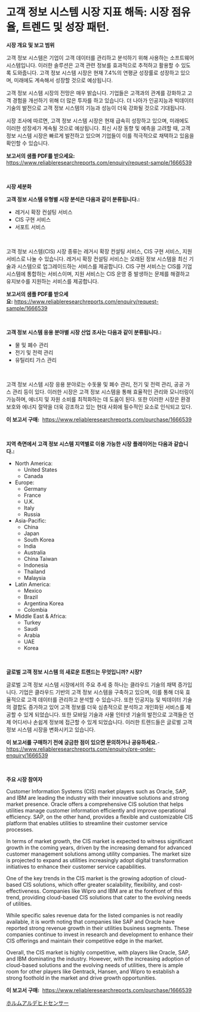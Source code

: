 <p><h1>고객 정보 시스템 시장 지표 해독: 시장 점유율, 트렌드 및 성장 패턴.</h1></p><p><strong>시장 개요 및 보고 범위</strong></p>
<p><p>고객 정보 시스템은 기업이 고객 데이터를 관리하고 분석하기 위해 사용하는 소프트웨어 시스템입니다. 이러한 솔루션은 고객 관련 정보를 효과적으로 추적하고 활용할 수 있도록 도와줍니다. 고객 정보 시스템 시장은 현재 7.4%의 연평균 성장률로 성장하고 있으며, 미래에도 계속해서 성장할 것으로 예상됩니다.</p><p>고객 정보 시스템 시장의 전망은 매우 밝습니다. 기업들은 고객과의 관계를 강화하고 고객 경험을 개선하기 위해 더 많은 투자를 하고 있습니다. 더 나아가 인공지능과 빅데이터 기술의 발전으로 고객 정보 시스템의 기능과 성능이 더욱 강화될 것으로 기대됩니다.</p><p>시장 조사에 따르면, 고객 정보 시스템 시장은 현재 급속히 성장하고 있으며, 미래에도 이러한 성장세가 계속될 것으로 예상됩니다. 최신 시장 동향 및 예측을 고려할 때, 고객 정보 시스템 시장은 빠르게 발전하고 있으며 기업들이 이를 적극적으로 채택하고 있음을 확인할 수 있습니다.</p></p>
<p><strong>보고서의 샘플 PDF를 받으세요:</strong> <a href="https://www.reliableresearchreports.com/enquiry/request-sample/1666539">https://www.reliableresearchreports.com/enquiry/request-sample/1666539</a></p>
<p>&nbsp;</p>
<p><strong>시장 세분화</strong></p>
<p><strong>고객 정보 시스템 유형별 시장 분석은 다음과 같이 분류됩니다.:</strong></p>
<p><ul><li>레거시 확장 컨설팅 서비스</li><li>CIS 구현 서비스</li><li>서포트 서비스</li></ul></p>
<p>&nbsp;</p>
<p><p>고객 정보 시스템(CIS) 시장 종류는 레거시 확장 컨설팅 서비스, CIS 구현 서비스, 지원 서비스로 나눌 수 있습니다. 레거시 확장 컨설팅 서비스는 오래된 정보 시스템을 최신 기술과 시스템으로 업그레이드하는 서비스를 제공합니다. CIS 구현 서비스는 CIS를 기업 시스템에 통합하는 서비스이며, 지원 서비스는 CIS 운영 중 발생하는 문제를 해결하고 유지보수를 지원하는 서비스를 제공합니다.</p></p>
<p><strong>보고서의 샘플 PDF를 받으세요:</strong>&nbsp;<a href="https://www.reliableresearchreports.com/enquiry/request-sample/1666539">https://www.reliableresearchreports.com/enquiry/request-sample/1666539</a></p>
<p>&nbsp;</p>
<p><strong> 고객 정보 시스템 응용 분야별 시장 산업 조사는 다음과 같이 분류됩니다.:</strong></p>
<p><ul><li>물 및 폐수 관리</li><li>전기 및 전력 관리</li><li>유틸리티 가스 관리</li></ul></p>
<p>&nbsp;</p>
<p><p>고객 정보 시스템 시장 응용 분야로는 수돗물 및 폐수 관리, 전기 및 전력 관리, 공공 가스 관리 등이 있다. 이러한 시장은 고객 정보 시스템을 통해 효율적인 관리와 모니터링이 가능하며, 에너지 및 자원 소비를 최적화하는 데 도움이 된다. 또한 이러한 시장은 환경 보호와 에너지 절약을 더욱 강조하고 있는 현대 사회에 필수적인 요소로 인식되고 있다.</p></p>
<p><strong>이 보고서 구매:</strong>&nbsp; <a href="https://www.reliableresearchreports.com/purchase/1666539">https://www.reliableresearchreports.com/purchase/1666539</a></p>
<p>&nbsp;</p>
<p><strong>지역 측면에서 고객 정보 시스템 지역별로 이용 가능한 시장 플레이어는 다음과 같습니다.:</strong></p>
<p><ul>
    <li>
        North America:
        <ul>
            <li>United States</li>
            <li>Canada</li>
        </ul>
    </li>
    <li>
        Europe:
        <ul>
            <li>Germany</li>
            <li>France</li>
            <li>U.K.</li>
            <li>Italy</li>
            <li>Russia</li>
        </ul>
    </li>
    <li>
        Asia-Pacific:
        <ul>
            <li>China</li>
            <li>Japan</li>
            <li>South Korea</li>
            <li>India</li>
            <li>Australia</li>
            <li>China Taiwan</li>
            <li>Indonesia</li>
            <li>Thailand</li>
            <li>Malaysia</li>
        </ul>
    </li>
    <li>
        Latin America:
        <ul>
            <li>Mexico</li>
            <li>Brazil</li>
            <li>Argentina Korea</li>
            <li>Colombia</li>
        </ul>
    </li>
    <li>
        Middle East & Africa:
        <ul>
            <li>Turkey</li>
            <li>Saudi</li>
            <li>Arabia</li>
            <li>UAE</li>
            <li>Korea</li>
        </ul>
    </li>
    </ul></p>
<p>&nbsp;</p>
<p><strong>글로벌 고객 정보 시스템 의 새로운 트렌드는 무엇입니까? 시장?</strong></p>
<p><p>글로벌 고객 정보 시스템 시장에서의 주요 추세 중 하나는 클라우드 기술의 채택 증가입니다. 기업은 클라우드 기반의 고객 정보 시스템을 구축하고 있으며, 이를 통해 더욱 효율적으로 고객 데이터를 관리하고 분석할 수 있습니다. 또한 인공지능 및 빅데이터 기술의 결합도 증가하고 있어 고객 정보를 더욱 심층적으로 분석하고 개인화된 서비스를 제공할 수 있게 되었습니다. 또한 모바일 기술과 사물 인터넷 기술의 발전으로 고객들은 언제 어디서나 손쉽게 정보에 접근할 수 있게 되었습니다. 이러한 트렌드들은 글로벌 고객 정보 시스템 시장을 변화시키고 있습니다.</p></p>
<p><strong>이 보고서를 구매하기 전에 궁금한 점이 있으면 문의하거나 공유하세요.</strong>- <a href="https://www.reliableresearchreports.com/enquiry/pre-order-enquiry/1666539">https://www.reliableresearchreports.com/enquiry/pre-order-enquiry/1666539</a></p>
<p>&nbsp;</p>
<p><strong>주요 시장 참여자</strong></p>
<p><p>Customer Information Systems (CIS) market players such as Oracle, SAP, and IBM are leading the industry with their innovative solutions and strong market presence. Oracle offers a comprehensive CIS solution that helps utilities manage customer information efficiently and improve operational efficiency. SAP, on the other hand, provides a flexible and customizable CIS platform that enables utilities to streamline their customer service processes.</p><p>In terms of market growth, the CIS market is expected to witness significant growth in the coming years, driven by the increasing demand for advanced customer management solutions among utility companies. The market size is projected to expand as utilities increasingly adopt digital transformation initiatives to enhance their customer service capabilities.</p><p>One of the key trends in the CIS market is the growing adoption of cloud-based CIS solutions, which offer greater scalability, flexibility, and cost-effectiveness. Companies like Wipro and IBM are at the forefront of this trend, providing cloud-based CIS solutions that cater to the evolving needs of utilities.</p><p>While specific sales revenue data for the listed companies is not readily available, it is worth noting that companies like SAP and Oracle have reported strong revenue growth in their utilities business segments. These companies continue to invest in research and development to enhance their CIS offerings and maintain their competitive edge in the market.</p><p>Overall, the CIS market is highly competitive, with players like Oracle, SAP, and IBM dominating the industry. However, with the increasing adoption of cloud-based solutions and the evolving needs of utilities, there is ample room for other players like Gentrack, Hansen, and Wipro to establish a strong foothold in the market and drive growth opportunities.</p></p>
<p><strong>이 보고서 구매:</strong>&nbsp;&nbsp;<a href="https://www.reliableresearchreports.com/purchase/1666539">https://www.reliableresearchreports.com/purchase/1666539</a></p>
<p><p><a href="https://github.com/Sophiaard2003/Market-Research-Report-List-1/blob/main/606822815160.md">ホルムアルデヒドセンサー</a></p></p>
